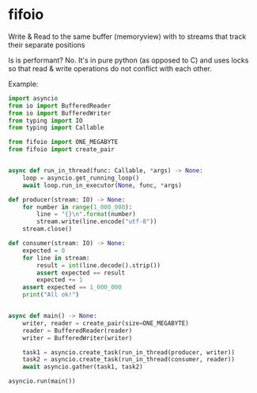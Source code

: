 # fifoio
Write &amp; Read to the same buffer (memoryview) with to streams that track their separate positions

Is is performant? No. It's in pure python (as opposed to C) and uses locks so that read & write operations do not
conflict with each other.

Example:
```python
import asyncio
from io import BufferedReader
from io import BufferedWriter
from typing import IO
from typing import Callable

from fifoio import ONE_MEGABYTE
from fifoio import create_pair


async def run_in_thread(func: Callable, *args) -> None:
    loop = asyncio.get_running_loop()
    await loop.run_in_executor(None, func, *args)

def producer(stream: IO) -> None:
    for number in range(1_000_000):
        line = "{}\n".format(number)
        stream.write(line.encode("utf-8"))
    stream.close()

def consumer(stream: IO) -> None:
    expected = 0
    for line in stream:
        result = int(line.decode().strip())
        assert expected == result
        expected += 1
    assert expected == 1_000_000
    print("All ok!")


async def main() -> None:
    writer, reader = create_pair(size=ONE_MEGABYTE)
    reader = BufferedReader(reader)
    writer = BufferedWriter(writer)

    task1 = asyncio.create_task(run_in_thread(producer, writer))
    task2 = asyncio.create_task(run_in_thread(consumer, reader))
    await asyncio.gather(task1, task2)

asyncio.run(main())
```